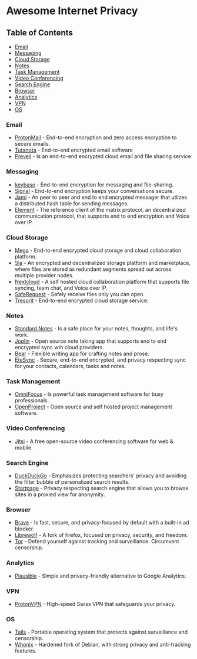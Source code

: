 # Awesome Internet Privacy

## Table of Contents

* [Email](#email)
* [Messaging](#messaging)
* [Cloud Storage](#cloud-storage)
* [Notes](#notes)
* [Task Management](#task-management)
* [Video Conferencing](#video-conferencing)
* [Search Engine](#search-engine)
* [Browser](#browser)
* [Analytics](#analytics)
* [VPN](#vpn)
* [OS](#os)

### Email

* [ProtonMail](https://protonmail.com/) - End-to-end encryption and zero access encryption to secure emails.
* [Tutanota](https://tutanota.com/) - End-to-end encrypted email software 
* [Preveil](https://www.preveil.com/) - Is an end-to-end encrypted cloud email and file sharing service

### Messaging

* [keybase](https://keybase.io/) - End-to-end encryption for messaging and file-sharing.
* [Signal](https://signal.org/) - End-to-end encryption keeps your conversations secure.
* [Jami](https://jami.net) - An peer to peer and end to end encrypted messager that utlizes a distributed hash table for sending messages. 
* [Element](https://element.io) - The reference client of the matrix protocol, an decentralized communication protocol, that supports end to end encryption
 and Voice over IP.
 
### Cloud Storage

* [Mega](https://mega.nz/) - End-to-end encrypted cloud storage and cloud collaboration platform.
* [Sia](https://sia.tech) - An encrypted and decentralized storage platform and marketplace, where files are stored as redundant segments spread out across multiple provider nodes. 
* [Nextcloud](https://nextcloud.com) - A self hosted cloud collaboration platform that supports file syncing, team chat, and Voice over IP.
* [SafeRequest](https://saferequest.net/en) - Safely receive files only you can open.
* [Tresorit](https://tresorit.com) - End-to-end encrypted  cloud storage service.

### Notes

* [Standard Notes](https://standardnotes.org/) -  Is a safe place for your notes, thoughts, and life's work.
* [Joplin](https://joplinapp.org/) - Open source note taking app that supports end to end encrypted sync wth cloud providers.
* [Bear](https://bear.app/) - Flexible writing app for crafting notes and prose.
* [EteSync](https://www.etesync.com/) - Secure, end-to-end encrypted, and privacy respecting sync for your contacts, calendars, tasks and notes.

### Task Management

* [OmniFocus](https://www.omnigroup.com/omnifocus/) - Is powerful task management software for busy professionals.
* [OpenProject](https://www.openproject.org/) - Open source and self hosted project management software.

### Video Conferencing

* [Jitsi](https://jitsi.org/) -  A free open-source video conferencing software for web & mobile. 

### Search Engine

* [DuckDuckGo](https://duckduckgo.com/) - Emphasizes protecting searchers' privacy and avoiding the filter bubble of personalized search results.
* [Startpage](https://startpage.com/) - Privacy respecting search engine that allows you to browse sites in a proxied view for anonymity.

### Browser

* [Brave](https://brave.com/) - Is fast, secure, and privacy-focused by default with a built-in ad blocker.
* [Librewolf](https://librewolf-community.gitlab.io/) - A fork of firefox, focused on privacy, security, and freedom. 
* [Tor](https://www.torproject.org/) - Defend yourself against tracking and surveillance. Circumvent censorship.

### Analytics

* [Plausible](https://plausible.io/) - Simple and privacy-friendly alternative to Google Analytics.

### VPN 

* [ProtonVPN](https://protonvpn.com/) - High-speed Swiss VPN that safeguards your privacy.

### OS

* [Tails](https://tails.boum.org/) - Portable operating system that protects against surveillance and censorship.
* [Whonix](https://www.whonix.org/) - Hardened fork of Debian, with strong privacy and anti-tracking features.

